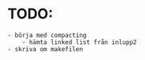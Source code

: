 # TODO:

    - börja med compacting
        - hämta linked list från inlupp2
    - skriva om makefilen
